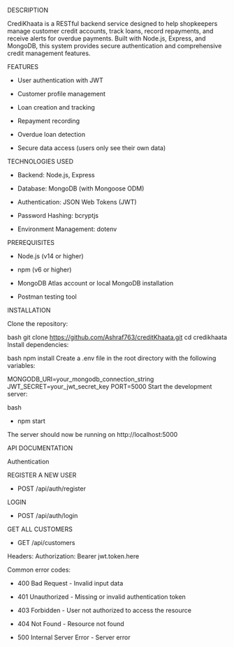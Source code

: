 DESCRIPTION

CrediKhaata is a RESTful backend service designed to help shopkeepers manage customer credit accounts, track loans, record repayments, and receive alerts for overdue payments. Built with Node.js, Express, and MongoDB, this system provides secure authentication and comprehensive credit management features.


FEATURES

* User authentication with JWT

* Customer profile management

* Loan creation and tracking

* Repayment recording

* Overdue loan detection

* Secure data access (users only see their own data)


TECHNOLOGIES USED

* Backend: Node.js, Express

* Database: MongoDB (with Mongoose ODM)

* Authentication: JSON Web Tokens (JWT)

* Password Hashing: bcryptjs

* Environment Management: dotenv


PREREQUISITES

* Node.js (v14 or higher)

* npm (v6 or higher)

* MongoDB Atlas account or local MongoDB installation

* Postman testing tool


INSTALLATION


Clone the repository:

bash  git clone https://github.com/Ashraf763/creditKhaata.git
cd credikhaata
Install dependencies:


bash
npm install
Create a .env file in the root directory with the following variables:

MONGODB_URI=your_mongodb_connection_string
JWT_SECRET=your_jwt_secret_key
PORT=5000
Start the development server:

bash
* npm start
  
The server should now be running on http://localhost:5000



API DOCUMENTATION


Authentication

REGISTER A NEW USER

* POST /api/auth/register

LOGIN 

*  POST /api/auth/login


GET ALL CUSTOMERS 

*  GET /api/customers
  
Headers: Authorization: Bearer jwt.token.here



Common error codes:

* 400 Bad Request - Invalid input data

* 401 Unauthorized - Missing or invalid authentication token

* 403 Forbidden - User not authorized to access the resource

* 404 Not Found - Resource not found

* 500 Internal Server Error - Server error
